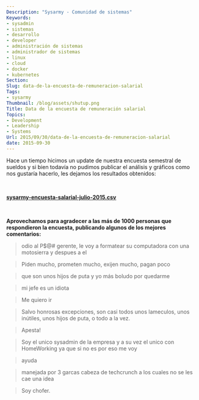 ```yaml
---
Description: "Sysarmy - Comunidad de sistemas"
Keywords:
- sysadmin 
- sistemas
- desarrollo
- developer
- administración de sistemas
- administrador de sistemas
- linux
- cloud
- docker
- kubernetes
Section: 
Slug: data-de-la-encuesta-de-remuneracion-salarial
Tags:
- sysarmy
Thumbnail: /blog/assets/shutup.png
Title: Data de la encuesta de remuneración salarial
Topics:
- Development
- Leadership
- Systems
Url: 2015/09/30/data-de-la-encuesta-de-remuneracion-salarial
date: 2015-09-30
---
```


<p>Hace un tiempo hicimos un update de nuestra encuesta semestral de sueldos y si bien todavía no pudimos publicar el análisis y gráficos como nos gustaría hacerlo, les dejamos los resultados obtenidos:</p>
<p>&nbsp;</p>
<p><strong><a href="https://drive.google.com/open?id=0B7UapTwn9AahSHl1aGNfTlNrYWc" target="_blank" rel="noopener">sysarmy-encuesta-salarial-julio-2015.csv</a></strong></p>
<p>&nbsp;</p>
<p><strong>Aprovechamos para agradecer a las más de 1000 personas que respondieron la encuesta, publicando algunos de los mejores comentarios:</strong></p>
<blockquote><p>odio al P$@# gerente, le voy a formatear su computadora con una motosierra y despues a el</p></blockquote>
<blockquote><p>Piden mucho, prometen mucho, exijen mucho, pagan poco</p></blockquote>
<blockquote><p>que son unos hijos de puta y yo más boludo por quedarme</p></blockquote>
<blockquote><p>mi jefe es un idiota</p></blockquote>
<blockquote><p>Me quiero ir</p></blockquote>
<blockquote><p>Salvo honrosas excepciones, son casi todos unos lameculos, unos inútiles, unos hijos de puta, o todo a la vez.</p></blockquote>
<blockquote><p>Apesta!</p></blockquote>
<blockquote><p>Soy el unico sysadmin de la empresa y a su vez el unico con HomeWorking ya que si no es por eso me voy</p></blockquote>
<blockquote><p>ayuda</p></blockquote>
<blockquote><p>manejada por 3 garcas cabeza de techcrunch a los cuales no se les cae una idea</p></blockquote>
<blockquote><p>Soy chofer.</p></blockquote>
